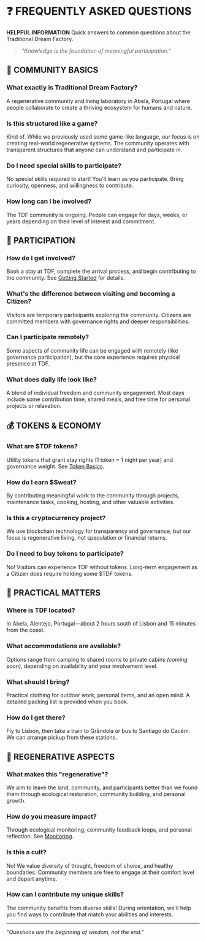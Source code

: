 # ❓ FREQUENTLY ASKED QUESTIONS

**HELPFUL INFORMATION** Quick answers to common questions about the Traditional Dream Factory.

> *"Knowledge is the foundation of meaningful participation."*

## 🌱 COMMUNITY BASICS

### What exactly is Traditional Dream Factory?
A regenerative community and living laboratory in Abela, Portugal where people collaborate to create a thriving ecosystem for humans and nature.

### Is this structured like a game?
Kind of. While we previously used some game-like language, our focus is on creating real-world regenerative systems. The community operates with transparent structures that anyone can understand and participate in.

### Do I need special skills to participate?
No special skills required to start! You'll learn as you participate. Bring curiosity, openness, and willingness to contribute.

### How long can I be involved?
The TDF community is ongoing. People can engage for days, weeks, or years depending on their level of interest and commitment.

## 🔄 PARTICIPATION

### How do I get involved?
Book a stay at TDF, complete the arrival process, and begin contributing to the community. See [Getting Started](getting_started.md) for details.

### What's the difference between visiting and becoming a Citizen?
Visitors are temporary participants exploring the community. Citizens are committed members with governance rights and deeper responsibilities.

### Can I participate remotely?
Some aspects of community life can be engaged with remotely (like governance participation), but the core experience requires physical presence at TDF.

### What does daily life look like?
A blend of individual freedom and community engagement. Most days include some contribution time, shared meals, and free time for personal projects or relaxation.

## 💰 TOKENS & ECONOMY

### What are $TDF tokens?
Utility tokens that grant stay rights (1 token = 1 night per year) and governance weight. See [Token Basics](../05_token-economy/token_basics.md).

### How do I earn $Sweat?
By contributing meaningful work to the community through projects, maintenance tasks, cooking, hosting, and other valuable activities.

### Is this a cryptocurrency project?
We use blockchain technology for transparency and governance, but our focus is regenerative living, not speculation or financial returns.

### Do I need to buy tokens to participate?
No! Visitors can experience TDF without tokens. Long-term engagement as a Citizen does require holding some $TDF tokens.

## 🏡 PRACTICAL MATTERS

### Where is TDF located?
In Abela, Alentejo, Portugal—about 2 hours south of Lisbon and 15 minutes from the coast.

### What accommodations are available?
Options range from camping to shared rooms to private cabins *(coming soon)*, depending on availability and your involvement level.

### What should I bring?
Practical clothing for outdoor work, personal items, and an open mind. A detailed packing list is provided when you book.

### How do I get there?
Fly to Lisbon, then take a train to Grândola or bus to Santiago do Cacém. We can arrange pickup from these stations.

## 🌱 REGENERATIVE ASPECTS

### What makes this "regenerative"?
We aim to leave the land, community, and participants better than we found them through ecological restoration, community building, and personal growth.

### How do you measure impact?
Through ecological monitoring, community feedback loops, and personal reflection. See [Monitoring](../07_land-stewardship/monitoring.md).

### Is this a cult?
No! We value diversity of thought, freedom of choice, and healthy boundaries. Community members are free to engage at their comfort level and depart anytime.

### How can I contribute my unique skills?
The community benefits from diverse skills! During orientation, we'll help you find ways to contribute that match your abilities and interests.

---

*"Questions are the beginning of wisdom, not the end."*
